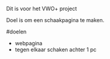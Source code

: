 Dit is voor het VWO+ project

Doel is om een schaakpagina te maken.

#doelen
- webpagina
- tegen elkaar schaken achter 1 pc
